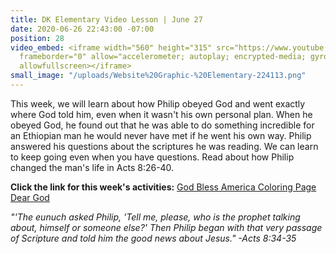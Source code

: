 ```yaml
---
title: DK Elementary Video Lesson | June 27
date: 2020-06-26 22:43:00 -07:00
position: 28
video_embed: <iframe width="560" height="315" src="https://www.youtube.com/embed/r221mVM9u3s"
  frameborder="0" allow="accelerometer; autoplay; encrypted-media; gyroscope; picture-in-picture"
  allowfullscreen></iframe>
small_image: "/uploads/Website%20Graphic-%20Elementary-224113.png"
---
```


This week, we will learn about how Philip obeyed God and went exactly where God told him, even when it wasn't his own personal plan. When he obeyed God, he found out that he was able to do something incredible for an Ethiopian man he would never have met if he went his own way. Philip answered his questions about the scriptures he was reading. We can learn to keep going even when you have questions. Read about how Philip changed the man's life in Acts 8:26-40. 

**Click the link for this week's activities:**
[God Bless America Coloring Page](https://drive.google.com/file/d/1aLpMhOpwzSujRmdMZvwGk5igopX-AmS4/view?usp=sharing)
[Dear God](https://drive.google.com/file/d/1ytxr7B55intaS9OelxNV7SY2yQDHpAf5/view?usp=sharing)

*"'The eunuch asked Philip, 'Tell me, please, who is the prophet talking about, himself or someone else?' Then Philip began with that very passage of Scripture and told him the good news about Jesus." -Acts 8:34-35*